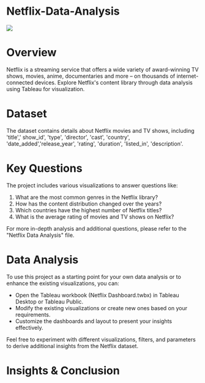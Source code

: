# Netflix-Data-Analysis

![](netflix-medium.jpg)
# Overview
Netflix is a streaming service that offers a wide variety of award-winning TV shows, movies, anime, documentaries and more – on thousands of internet-connected devices. Explore Netflix's content library through data analysis using Tableau for visualization.

# Dataset
The dataset contains details about Netflix movies and TV shows, including 'title',' show_id', 'type', 'director', 'cast', 'country', 'date_added','release_year', 'rating', 'duration', 'listed_in', 'description'.

# Key Questions
The project includes various visualizations to answer questions like:
1. What are the most common genres in the Netflix library?
2. How has the content distribution changed over the years?
3. Which countries have the highest number of Netflix titles?
4. What is the average rating of movies and TV shows on Netflix?

For more in-depth analysis and additional questions, please refer to the "Netflix Data Analysis" file.

# Data Analysis
To use this project as a starting point for your own data analysis or to enhance the existing visualizations, you can:

- Open the Tableau workbook (Netflix Dashboard.twbx) in Tableau Desktop or Tableau Public.
- Modify the existing visualizations or create new ones based on your requirements.
- Customize the dashboards and layout to present your insights effectively.

Feel free to experiment with different visualizations, filters, and parameters to derive additional insights from the Netflix dataset.

# Insights & Conclusion



